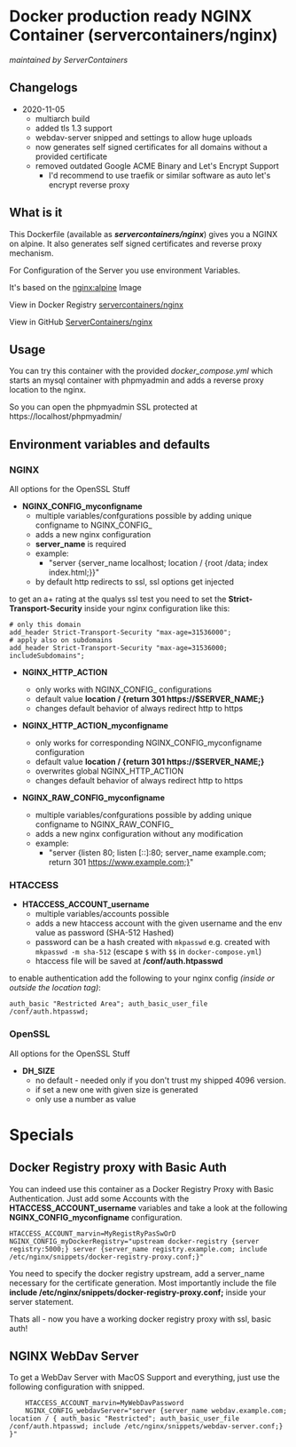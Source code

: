 # Docker production ready NGINX Container (servercontainers/nginx)
_maintained by ServerContainers_

## Changelogs

* 2020-11-05
    * multiarch build
    * added tls 1.3 support
    * webdav-server snipped and settings to allow huge uploads
    * now generates self signed certificates for all domains without a provided certificate
    * removed outdated Google ACME Binary and Let's Encrypt Support
        * I'd recommend to use traefik or similar software as auto let's encrypt reverse proxy

## What is it

This Dockerfile (available as ___servercontainers/nginx___) gives you a NGINX on alpine. It also generates self signed certificates and reverse proxy mechanism.

For Configuration of the Server you use environment Variables.

It's based on the [nginx:alpine](https://registry.hub.docker.com/_/nginx:alpine/) Image

View in Docker Registry [servercontainers/nginx](https://registry.hub.docker.com/u/servercontainers/nginx/)

View in GitHub [ServerContainers/nginx](https://github.com/ServerContainers/nginx)

## Usage

You can try this container with the provided _docker\_compose.yml_ which starts an mysql container with phpmyadmin
and adds a reverse proxy location to the nginx.

So you can open the phpmyadmin SSL protected at https://localhost/phpmyadmin/

## Environment variables and defaults

### NGINX

All options for the OpenSSL Stuff

* __NGINX\_CONFIG\_myconfigname__
    * multiple variables/confgurations possible by adding unique configname to NGINX_CONFIG_
    * adds a new nginx configuration
    * __server\_name__ is required
    * example:
        * "server {server_name localhost; location / {root /data; index index.html;}}"
    * by default http redirects to ssl, ssl options get injected

to get an a+ rating at the qualys ssl test you need to set the __Strict-Transport-Security__
inside your nginx configuration like this:

    # only this domain
    add_header Strict-Transport-Security "max-age=31536000";
    # apply also on subdomains
    add_header Strict-Transport-Security "max-age=31536000; includeSubdomains";

* __NGINX\_HTTP\_ACTION__
    * only works with NGINX\_CONFIG\_ configurations
    * default value __location / {return 301 https://$SERVER_NAME;}__
    * changes default behavior of always redirect http to https

* __NGINX\_HTTP\_ACTION\_myconfigname__
    * only works for corresponding NGINX\_CONFIG\_myconfigname configuration
    * default value __location / {return 301 https://$SERVER_NAME;}__
    * overwrites global NGINX\_HTTP\_ACTION
    * changes default behavior of always redirect http to https

* __NGINX\_RAW\_CONFIG\_myconfigname__
    * multiple variables/confgurations possible by adding unique configname to NGINX_RAW_CONFIG_
    * adds a new nginx configuration without any modification
    * example:
        * "server {listen 80; listen [::]:80; server_name example.com; return 301 https://www.example.com;}"

### HTACCESS

* __HTACCESS\_ACCOUNT\_username__
    * multiple variables/accounts possible
    * adds a new htaccess account with the given username and the env value as password (SHA-512 Hashed)
    * password can be a hash created with `mkpasswd` e.g. created with `mkpasswd -m sha-512` (escape `$` with `$$` in `docker-compose.yml`)
    * htaccess file will be saved at __/conf/auth.htpasswd__

to enable authentication add the following to your nginx config _(inside or outside the location tag)_:

    auth_basic "Restricted Area"; auth_basic_user_file /conf/auth.htpasswd;

### OpenSSL

All options for the OpenSSL Stuff

* __DH\_SIZE__
    * no default - needed only if you don't trust my shipped 4096 version.
    * if set a new one with given size is generated
    * only use a number as value

# Specials

## Docker Registry proxy with Basic Auth

You can indeed use this container as a Docker Registry Proxy with Basic Authentication.
Just add some Accounts with the __HTACCESS\_ACCOUNT\_username__ variables and take a look at the following __NGINX\_CONFIG\_myconfigname__ configuration.

    HTACCESS_ACCOUNT_marvin=MyRegistRyPasSwOrD
    NGINX_CONFIG_myDockerRegistry="upstream docker-registry {server registry:5000;} server {server_name registry.example.com; include /etc/nginx/snippets/docker-registry-proxy.conf;}"

You need to specify the docker registry upstream, add a server_name necessary for the certificate generation.
Most importantly include the file __include /etc/nginx/snippets/docker-registry-proxy.conf;__ inside your server statement.

Thats all - now you have a working docker registry proxy with ssl, basic auth!

## NGINX WebDav Server

To get a WebDav Server with MacOS Support and everything, just use the following configuration with snipped.

```
    HTACCESS_ACCOUNT_marvin=MyWebDavPassword
    NGINX_CONFIG_webdavServer="server {server_name webdav.example.com; location / { auth_basic "Restricted"; auth_basic_user_file /conf/auth.htpasswd; include /etc/nginx/snippets/webdav-server.conf;} }"
```